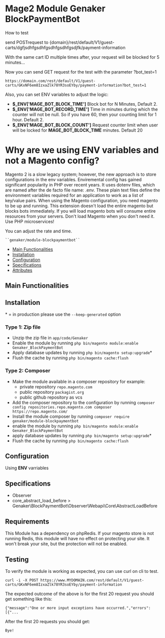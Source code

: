 # Mage2 Module Genaker BlockPaymentBot

How to test 

send POSTrequest to {domain}/rest/default/V1/guest-carts/dgfjsdhfgsdhfgsdhfgsdhfgsdjfk/payment-information

With the same cart ID multiple times after, your request will be blocked for 5 minutes...

Now you can send GET request for the test with the parameter ?bot_test=1

```
https://domain.com/rest/default/V1/guest-carts/GKxNF6em8IzxaZlk78YR3soEYby/payment-information?bot_test=1
```
Also, you can set ENV variables to adjust the logic: 

 - **$_ENV['MAGE_BOT_BLOCK_TIME']** Block bot for N Minutes, Default 2.
 - **$_ENV['MAGE_BOT_RECORD_TIME']** Time  in minutes during which the counter will not be null. So if you have 60, then your counting limit for 1 hour. Default 2.
 - **$_ENV['MAGE_BOT_BLOCK_COUNT']** Request counter limit when user will be locked for **MAGE_BOT_BLOCK_TIME** minutes. Default 20

# Why are we using ENV variables and not a Magento config? 

Magento 2 is a slow legacy system; however, the new approach is to store configurations in the env variables.
Enviremental config has gained significant popularity in PHP over recent years. It uses dotenv files, which are named after the de facto file name: .env. 
These plain text files define the environment variables required for an application to work as a list of key/value pairs.
When using the Magento configuration, you need magento to be up and running. This extension doesn't load the entire magento but blocks bots immediately. If you will load magento bots will consume entire resources from your servers. Don't load Magento when you don't need it. Use PHP microservices! 


You can adjust the rate and time.

    ``genaker/module-blockpaymentbot``

 - [Main Functionalities](#markdown-header-main-functionalities)
 - [Installation](#markdown-header-installation)
 - [Configuration](#markdown-header-configuration)
 - [Specifications](#markdown-header-specifications)
 - [Attributes](#markdown-header-attributes)


## Main Functionalities


## Installation
\* = in production please use the `--keep-generated` option

### Type 1: Zip file

 - Unzip the zip file in `app/code/Genaker`
 - Enable the module by running `php bin/magento module:enable Genaker_BlockPaymentBot`
 - Apply database updates by running `php bin/magento setup:upgrade`\*
 - Flush the cache by running `php bin/magento cache:flush`

### Type 2: Composer

 - Make the module available in a composer repository for example:
    - private repository `repo.magento.com`
    - public repository `packagist.org`
    - public github repository as vcs
 - Add the composer repository to the configuration by running `composer config repositories.repo.magento.com composer https://repo.magento.com/`
 - Install the module composer by running `composer require genaker/module-blockpaymentbot`
 - enable the module by running `php bin/magento module:enable Genaker_BlockPaymentBot`
 - apply database updates by running `php bin/magento setup:upgrade`\*
 - Flush the cache by running `php bin/magento cache:flush`


## Configuration

Using **ENV** varriables


## Specifications

 - Observer
 - core_abstract_load_before > Genaker\BlockPaymentBot\Observer\Webapi\Core\AbstractLoadBefore


## Requirements
This Module has a dependency on  phpRedis.  If your magento store is not running Redis, this module will have no effect on protecting your site.  It won't break your site, but the protection will not be enabled.

## Testing

To verify the module is working as expected, you can use curl on cli to test.

```
curl -i -X POST https://www.MYDOMAIN.com/rest/default/V1/guest-carts/GKxNF6em8IzxaZlk78YR3soEYby/payment-information
```

The expected outcome of the above is for the first 20 request you should get something like this:

```
{"message":"One or more input exceptions have occurred.","errors":[{"...
```

After the first 20 requests you should get:

```
Bye!
```


